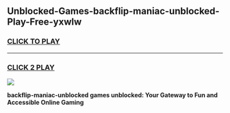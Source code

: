 
## Unblocked-Games-backflip-maniac-unblocked-Play-Free-yxwlw
<h3>
<a href="https://premium76.site?title=backflip-maniac-unblocked&ref=23A">CLICK TO PLAY</a></h3>
<hr>

<h3>
<a href="https://premium76.site?title=backflip-maniac-unblocked&ref=23A">CLICK 2 PLAY</a>
  
</h3>

<a href="https://premium76.site?title=backflip-maniac-unblocked&ref=23A"><img src="https://clearcache.store/games.png"></a>


**backflip-maniac-unblocked games unblocked: Your Gateway to Fun and Accessible Online Gaming**

